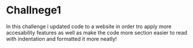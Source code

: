 # Challnege1
In this challenge i updated code to a website in order tro apply more accesability features as well as make the code more section easier to read with indentation and formatted it more neatly!